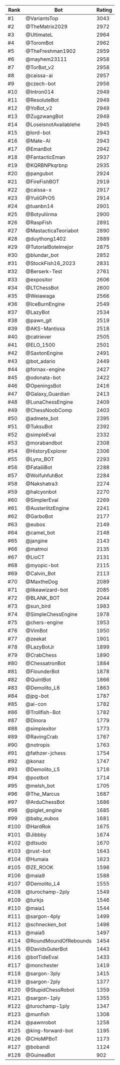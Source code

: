 Rank|Bot|Rating
---|---|---
#1|@VariantsTop|3043
#2|@TheMatrix2029|2972
#3|@UltimateL|2964
#4|@ToromBot|2962
#5|@TheFreshman1902|2959
#6|@mayhem23111|2958
#7|@TorBot_v2|2958
#8|@caissa-ai|2957
#9|@czech-bot|2956
#10|@Intron014|2949
#11|@ResoluteBot|2949
#12|@YoBot_v2|2949
#13|@ZugzwangBot|2949
#14|@LoseisnotAvailablehe|2945
#15|@lord-bot|2943
#16|@Mate-AI|2943
#17|@EmanBot|2942
#18|@FantacticEman|2937
#19|@KQRBNPkqrbnp|2935
#20|@pangubot|2924
#21|@FireFishBOT|2919
#22|@caissa-x|2917
#23|@YuliGPrO5|2914
#24|@tuanbn14|2901
#25|@Botyuliirma|2900
#26|@RaspFish|2891
#27|@MastacticaTeoriabot|2890
#28|@duythong1402|2889
#29|@TutorialBotelmejor|2875
#30|@blundar_bot|2852
#31|@StockFish16_2023|2831
#32|@Berserk-Test|2761
#33|@expositor|2606
#34|@LTChessBot|2600
#35|@Weiawaga|2566
#36|@IceBurnEngine|2549
#37|@LazyBot|2534
#38|@pawn_git|2519
#39|@AKS-Mantissa|2518
#40|@catriever|2505
#41|@ELO_1500|2501
#42|@SaxtonEngine|2491
#43|@bot_adario|2449
#44|@fornax-engine|2427
#45|@odonata-bot|2422
#46|@OpeningsBot|2416
#47|@Galaxy_Guardian|2413
#48|@LunaChessEngine|2409
#49|@ChessNoobComp|2403
#50|@admete_bot|2395
#51|@TuksuBot|2392
#52|@simpleEval|2332
#53|@morabandbot|2308
#54|@HistoryExplorer|2306
#55|@Lynx_BOT|2293
#56|@FataliiBot|2288
#57|@WolfuhfuhBot|2284
#58|@Nakshatra3|2274
#59|@halcyonbot|2270
#60|@SimplerEval|2269
#61|@AusterlitzEngine|2241
#62|@GarboBot|2177
#63|@eubos|2149
#64|@camel_bot|2148
#65|@jangine|2143
#66|@matmoi|2135
#67|@LioCT|2131
#68|@myopic-bot|2115
#69|@Calvin_Bot|2113
#70|@MaxtheDog|2089
#71|@likeawizard-bot|2085
#72|@BLANK_BOT|2044
#73|@sun_bird|1983
#74|@SimpleChessEngine|1978
#75|@chers-engine|1953
#76|@VimBot|1950
#77|@zeekat|1901
#78|@LazyBotJr|1899
#79|@CrabChess|1890
#80|@ChessatronBot|1884
#81|@FlounderBot|1878
#82|@QuintBot|1866
#83|@Demolito_L6|1863
#84|@jpg-bot|1787
#85|@ai-con|1782
#86|@Trollfish-Bot|1782
#87|@Dinora|1779
#88|@simplexitor|1773
#89|@RavingCrab|1767
#90|@notropis|1763
#91|@fathzer-jchess|1754
#92|@konaz|1747
#93|@Demolito_L5|1716
#94|@postbot|1714
#95|@melsh_bot|1705
#96|@The_Marcus|1687
#97|@ArduChessBot|1686
#98|@piglet_engine|1685
#99|@baby_eubos|1681
#100|@HardRok|1675
#101|@Jibbby|1674
#102|@dtsudo|1670
#103|@rust-bot|1643
#104|@Humaia|1623
#105|@ZE_ROOK|1598
#106|@maia9|1588
#107|@Demolito_L4|1555
#108|@turochamp-2ply|1549
#109|@turkjs|1546
#110|@maia1|1544
#111|@sargon-4ply|1499
#112|@schnecken_bot|1498
#113|@maia5|1497
#114|@RoundMoundOfRebounds|1454
#115|@DavidsGuterBot|1443
#116|@botTideEval|1433
#117|@monchester|1419
#118|@sargon-3ply|1415
#119|@sargon-2ply|1377
#120|@StupidChessRobot|1359
#121|@sargon-1ply|1355
#122|@turochamp-1ply|1347
#123|@munfish|1308
#124|@pawnrobot|1258
#125|@king-forward-bot|1195
#126|@CHoMPBoT|1173
#127|@bobandi|1124
#128|@GuineaBot|902
